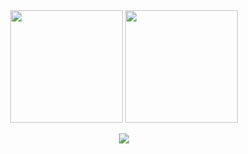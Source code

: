 <div align="center">
  <img src="https://github-readme-stats.vercel.app/api?username=DavidArmando123&show_icons=true&theme=tokyonight&hide_border=true" height="180px"/>
  <img src="https://github-readme-stats.vercel.app/api/top-langs/?username=DavidArmando123&layout=compact&theme=tokyonight&hide_border=true" height="180px"/>
</div>
<p align="center">
  <img src="https://github-profile-trophy.vercel.app/?username=DavidArmando123&theme=tokyonight&margin-w=10&row=1&column=6" />
</p>
